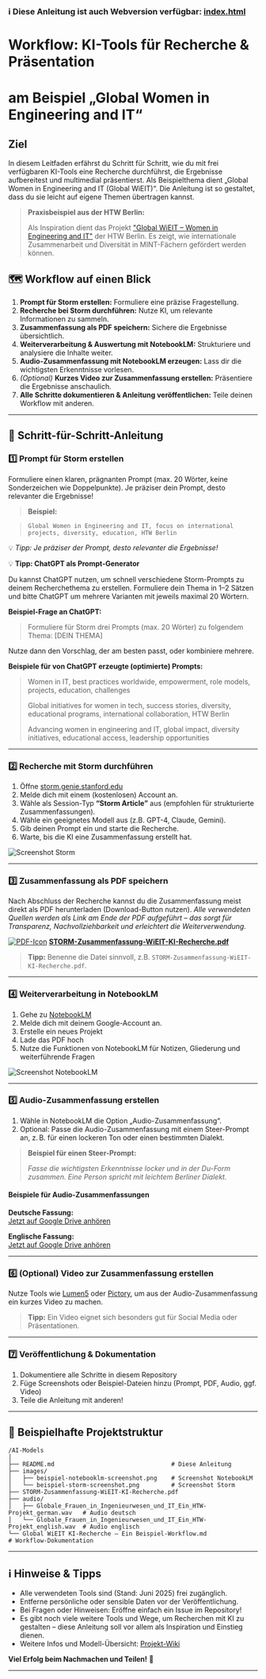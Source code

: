 ### ℹ️ Diese Anleitung ist auch Webversion verfügbar: [index.html](https://einsvier.github.io/AI-Models/)


# Workflow: KI-Tools für Recherche & Präsentation
# am Beispiel „Global Women in Engineering and IT“

## Ziel

In diesem Leitfaden erfährst du Schritt für Schritt, wie du mit frei verfügbaren KI-Tools eine Recherche durchführst, die Ergebnisse aufbereitest und multimedial präsentierst. Als Beispielthema dient „Global Women in Engineering and IT (Global WiEIT)“. Die Anleitung ist so gestaltet, dass du sie leicht auf eigene Themen übertragen kannst.

> **Praxisbeispiel aus der HTW Berlin:**
>
> Als Inspiration dient das Projekt ["Global WiEIT – Women in Engineering and IT"](https://www.htw-berlin.de/forschung/online-forschungskatalog/projekte/projekt/?eid=3159) der HTW Berlin. Es zeigt, wie internationale Zusammenarbeit und Diversität in MINT-Fächern gefördert werden können.






## 🗺️ Workflow auf einen Blick

1. **Prompt für Storm erstellen:** Formuliere eine präzise Fragestellung.
2. **Recherche bei Storm durchführen:** Nutze KI, um relevante Informationen zu sammeln.
3. **Zusammenfassung als PDF speichern:** Sichere die Ergebnisse übersichtlich.
4. **Weiterverarbeitung & Auswertung mit NotebookLM:** Strukturiere und analysiere die Inhalte weiter.
5. **Audio-Zusammenfassung mit NotebookLM erzeugen:** Lass dir die wichtigsten Erkenntnisse vorlesen.
6. *(Optional)* **Kurzes Video zur Zusammenfassung erstellen:** Präsentiere die Ergebnisse anschaulich.
7. **Alle Schritte dokumentieren & Anleitung veröffentlichen:** Teile deinen Workflow mit anderen.

---

## 🚦 Schritt-für-Schritt-Anleitung


### 1️⃣ Prompt für Storm erstellen

Formuliere einen klaren, prägnanten Prompt (max. 20 Wörter, keine Sonderzeichen wie Doppelpunkte). Je präziser dein Prompt, desto relevanter die Ergebnisse!

> **Beispiel:**
>

> `Global Women in Engineering and IT, focus on international projects, diversity, education, HTW Berlin`


💡 *Tipp: Je präziser der Prompt, desto relevanter die Ergebnisse!*


💡 **Tipp: ChatGPT als Prompt-Generator**

Du kannst ChatGPT nutzen, um schnell verschiedene Storm-Prompts zu deinem Recherchethema zu erstellen. Formuliere dein Thema in 1–2 Sätzen und bitte ChatGPT um mehrere Varianten mit jeweils maximal 20 Wörtern.

**Beispiel-Frage an ChatGPT:**

> Formuliere für Storm drei Prompts (max. 20 Wörter) zu folgendem Thema: [DEIN THEMA]

Nutze dann den Vorschlag, der am besten passt, oder kombiniere mehrere.

**Beispiele für von ChatGPT erzeugte (optimierte) Prompts:**

> Women in IT, best practices worldwide, empowerment, role models, projects, education, challenges
>
> Global initiatives for women in tech, success stories, diversity, educational programs, international collaboration, HTW Berlin
>
> Advancing women in engineering and IT, global impact, diversity initiatives, educational access, leadership opportunities

---

### 2️⃣ Recherche mit Storm durchführen

1. Öffne [storm.genie.stanford.edu](https://storm.genie.stanford.edu)
2. Melde dich mit einem (kostenlosen) Account an.
3. Wähle als Session-Typ **“Storm Article”** aus (empfohlen für strukturierte Zusammenfassungen).
4. Wähle ein geeignetes Modell aus (z.B. GPT-4, Claude, Gemini).
5. Gib deinen Prompt ein und starte die Recherche.
6. Warte, bis die KI eine Zusammenfassung erstellt hat.


![Screenshot Storm](images/beispiel-storm-screenshot.png)

---


### 3️⃣ Zusammenfassung als PDF speichern

Nach Abschluss der Recherche kannst du die Zusammenfassung meist direkt als PDF herunterladen (Download-Button nutzen). *Alle verwendeten Quellen werden als Link am Ende der PDF aufgeführt – das sorgt für Transparenz, Nachvollziehbarkeit und erleichtert die Weiterverwendung.*

[![PDF-Icon](https://upload.wikimedia.org/wikipedia/commons/8/87/PDF_file_icon.svg)](./STORM-Zusammenfassung-WiEIT-KI-Recherche.pdf) **[STORM-Zusammenfassung-WiEIT-KI-Recherche.pdf](./STORM-Zusammenfassung-WiEIT-KI-Recherche.pdf)**

> **Tipp:** Benenne die Datei sinnvoll, z.B. `STORM-Zusammenfassung-WiEIT-KI-Recherche.pdf`.

---


### 4️⃣ Weiterverarbeitung in NotebookLM

1. Gehe zu [NotebookLM](https://notebooklm.google.com/)
2. Melde dich mit deinem Google-Account an.
3. Erstelle ein neues Projekt
4. Lade das PDF hoch
5. Nutze die Funktionen von NotebookLM für Notizen, Gliederung und weiterführende Fragen

![Screenshot NotebookLM](images/beispiel-notebooklm-screenshot.png)

---


### 5️⃣ Audio-Zusammenfassung erstellen

1. Wähle in NotebookLM die Option „Audio-Zusammenfassung“.
2. Optional: Passe die Audio-Zusammenfassung mit einem Steer-Prompt an, z. B. für einen lockeren Ton oder einen bestimmten Dialekt.

> **Beispiel für einen Steer-Prompt:**
>
> *Fasse die wichtigsten Erkenntnisse locker und in der Du-Form zusammen. Eine Person spricht mit leichtem Berliner Dialekt.*


#### Beispiele für Audio-Zusammenfassungen

**Deutsche Fassung:**  
[Jetzt auf Google Drive anhören](https://drive.google.com/file/d/1CvezZ2r4u6MW_CeVnHUIhRGd3pdxrPS4/view?usp=sharing)

**Englische Fassung:**  
[Jetzt auf Google Drive anhören](https://drive.google.com/file/d/1wAAYlITrF6xm50641a3ofom8neQiIgst/preview)

---


### 6️⃣ (Optional) Video zur Zusammenfassung erstellen

Nutze Tools wie [Lumen5](https://lumen5.com/) oder [Pictory](https://pictory.ai/), um aus der Audio-Zusammenfassung ein kurzes Video zu machen.

> **Tipp:** Ein Video eignet sich besonders gut für Social Media oder Präsentationen.

---


### 7️⃣ Veröffentlichung & Dokumentation

1. Dokumentiere alle Schritte in diesem Repository
2. Füge Screenshots oder Beispiel-Dateien hinzu (Prompt, PDF, Audio, ggf. Video)
3. Teile die Anleitung mit anderen!

---


## 📁 Beispielhafte Projektstruktur

```text
/AI-Models
│
├── README.md                                 # Diese Anleitung
├── images/
│   ├── beispiel-notebooklm-screenshot.png    # Screenshot NotebookLM
│   └── beispiel-storm-screenshot.png         # Screenshot Storm
├── STORM-Zusammenfassung-WiEIT-KI-Recherche.pdf
├── audio/
│   ├── Globale_Frauen_in_Ingenieurwesen_und_IT_Ein_HTW-Projekt_german.wav   # Audio deutsch
│   └── Globale_Frauen_in_Ingenieurwesen_und_IT_Ein_HTW-Projekt_english.wav  # Audio englisch
└── Global WiEIT KI-Recherche – Ein Beispiel-Workflow.md                  # Workflow-Dokumentation
```

---


## ℹ️ Hinweise & Tipps

- Alle verwendeten Tools sind (Stand: Juni 2025) frei zugänglich.
- Entferne persönliche oder sensible Daten vor der Veröffentlichung.
- Bei Fragen oder Hinweisen: Eröffne einfach ein Issue im Repository!
- Es gibt noch viele weitere Tools und Wege, um Recherchen mit KI zu gestalten – diese Anleitung soll vor allem als Inspiration und Einstieg dienen.
- Weitere Infos und Modell-Übersicht: [Projekt-Wiki](https://github.com/EinsVier/AI-Models/wiki)




**Viel Erfolg beim Nachmachen und Teilen!** 🚀

---
